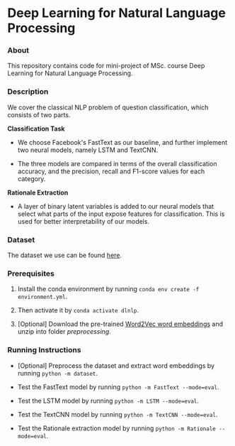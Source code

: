 # Deep Learning for Natural Language Processing

### About
This repository contains code for mini-project of MSc. course Deep Learning for Natural Language Processing.

### Description
We cover the classical NLP problem of question classification, which consists of two parts.

**Classification Task**

* We choose Facebook's FastText as our baseline, and further implement two neural models, namely LSTM and TextCNN.

* The three models are compared in terms of the overall classification accuracy, and the precision, recall and F1-score values for each category.

**Rationale Extraction**

* A layer of binary latent variables is added to our neural models that select what parts of the input expose features for classification. This is used for better interpretability of our models.


### Dataset
The dataset we use can be found [here](https://cogcomp.seas.upenn.edu/Data/QA/QC/).


### Prerequisites
1. Install the conda environment by running `conda env create -f environment.yml`. 

2. Then activate it by `conda activate dlnlp`.

3. [Optional] Download the pre-trained [Word2Vec word embeddings](https://drive.google.com/file/d/0B7XkCwpI5KDYNlNUTTlSS21pQmM/edit) and unzip into folder _preprocessing_.

### Running Instructions
* [Optional] Preprocess the dataset and extract word embeddings by running `python -m dataset`.

* Test the FastText model by running `python -m FastText --mode=eval`.

* Test the LSTM model by running `python -m LSTM --mode=eval`.

* Test the TextCNN model by running `python -m TextCNN --mode=eval`.

* Test the Rationale extraction model by running `python -m Rationale --mode=eval`.